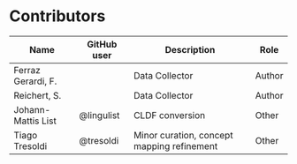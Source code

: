 # Contributors

Name | GitHub user | Description | Role
--- | --- | --- | ---
Ferraz Gerardi, F. | | Data Collector | Author
Reichert, S. | | Data Collector | Author
Johann-Mattis List | @lingulist | CLDF conversion | Other
Tiago Tresoldi | @tresoldi | Minor curation, concept mapping refinement | Other
